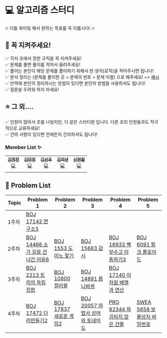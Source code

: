 # :computer: 알고리즘 스터디
:fire: 다들 화이팅 해서 원하는 목표를 꼭 이룹시다! :fire:   
## :mega: 꼭 지켜주세요!
:white_check_mark: 각자 조에서 정한 규칙을 꼭 지켜주세요!   
:white_check_mark: 문제를 풀면 풀이를 적어서 올려주세요!   
:white_check_mark: 풀이는 본인이 해당 문제를 풀이하기 위해서 한 생각(로직)을 적어주시면 됩니다!   
:white_check_mark: 문서 정리는 (문제를 풀이한 곳 > 문제의 번호 > 문제 이름) 으로 해주세요! => [예시](https://github.com/eui20n/Algorithm)   
:white_check_mark: 만약에 본인의 정리하시는 방법이 있다면 본인의 방법을 사용하셔도 됩니다!   
:white_check_mark: 질문을 두려워 하지 마세요!   
## :star: 그 외....
:white_check_mark: 인원이 많아서 조를 나눴지만, 다 같은 스터디원 입니다. 다른 조의 인원들과도 적극적으로 교류하세요!   
:white_check_mark: 건의 사항이 있으면 언제든지 건의하셔도 됩니다!   

### **Member List :sparkles:**

<table>
  <tr>
    <td align="center"><a href="https://github.com/Myung518"><img src="https://github.com/Myung518.png?size=200" alt=""/><br /><sub><b>김명진</b></sub></a>     <br /><a title="Java">💻</a></td>
    <td align="center"><a href="https://github.com/KimMinJeong05"><img src="https://github.com/KimMinJeong05.png?size=200" alt=""/><br/><sub><b>김민정</b></sub></a><br /><a title="Java">💻</a></td>
    <td align="center"><a href="https://github.com/mathos6147"><img src="https://github.com/mathos6147.png?size=200" alt=""/><br/><sub><b>김선우</b></sub></a><br /><a title="Java">💻</a></td>
    <td align="center"><a href="https://github.com/eui20n"><img src="https://github.com/eui20n.png?size=200" alt=""/><br/><sub><b>김의년</b></sub></a><br /><a title="Java">💻</a></td>
    <td align="center"><a href="https://github.com/moonn6pence"><img src="https://github.com/moonn6pence.png?size=200" alt=""/><br/><sub><b>신현철</b></sub></a><br /><a title="Java">💻</a></td>
  </tr>
</table>

## 📝 Problem List

| Topic    | Problem 1                                                                      | Problem 2                                                    | Problem 3                                                       | Problem 4                                                         | Problem 5                                                   |
| -------- | ------------------------------------------------------------------------------ | ------------------------------------------------------------ | --------------------------------------------------------------- | ----------------------------------------------------------------- | --------------------------------------------------------------- |
| 1주차    | [BOJ 17142 연구소3](https://www.acmicpc.net/problem/17142) |  |   |          |  |
| 2주차    | [BOJ 14466 소가 길을 건너간 이유6](https://www.acmicpc.net/problem/14466) | [BOJ 1553 도미노 찾기](https://www.acmicpc.net/problem/1553) | [BOJ 15683 감시](https://www.acmicpc.net/problem/15683)  | [BOJ 16933 벽 부수고 이동하기3](https://www.acmicpc.net/problem/16933)         | [BOJ 6091 핑크 플로이드](https://www.acmicpc.net/problem/6091) |
| 3주차    | [BOJ 2213 트리의 독립집합](https://www.acmicpc.net/problem/2213) | [BOJ 10800 컬러볼](https://www.acmicpc.net/problem/10800) | [BOJ 14891 톱니바퀴](https://www.acmicpc.net/problem/14891)  | [BOJ 17140 이차원 배열과 연산](https://www.acmicpc.net/problem/17140)         | 
| 4주차    | [BOJ 17472 다리만들기2](https://www.acmicpc.net/problem/17472) | [BOJ 17837 새로운 게임2](https://www.acmicpc.net/problem/17837) | [BOJ 20057 마법사 상어와 토네이도](https://www.acmicpc.net/problem/20057) | [PRO 92344 파괴되지 않은 건물](https://school.programmers.co.kr/learn/courses/30/lessons/92344) | [SWEA 5658 보물상자 비밀번호](https://swexpertacademy.com/main/code/problem/problemDetail.do?contestProbId=AWXRUN9KfZ8DFAUo&) |
